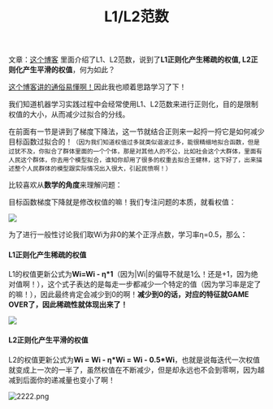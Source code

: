 ﻿---
title: L1/L2范数
categories: ML  # 配置
---

文章：[这个博客](http://t.hengwei.me/post/%E6%B5%85%E8%B0%88l0l1l2%E8%8C%83%E6%95%B0%E5%8F%8A%E5%85%B6%E5%BA%94%E7%94%A8.html) 里面介绍了L1、L2范数，说到了**L1正则化产生稀疏的权值, L2正则化产生平滑的权值**，何为如此？


[这个博客讲的通俗易懂啊！](https://vimsky.com/article/969.html)因此我也顺着思路学习了下！

我们知道机器学习实践过程中会经常使用L1、L2范数来进行正则化，目的是限制权值的大小，从而减少过拟合的分线。

在前面有一节是讲到了梯度下降法，这一节就结合正则来一起捋一捋它是如何减少目标函数过拟合的！`（因为我们知道权值过多就类似谐波过多，能很精细地拟合函数，但是过犹不及，你拟合了群体里面的一个个体，那是对其他人的不公，比如社会这个大群体，里面有人民这个群体，你去用个模型拟合，谁知你却用了很多的权重去拟合王健林，这下好了，出来描述整个人民群体的模型跟实际情况出入很大，引起民愤啊！）`

比较喜欢从**数学的角度**来理解问题：

目标函数梯度下降就是修改权值的嘛！我们专注问题的本质，就看权值：

![](http://upload-images.jianshu.io/upload_images/4749583-2627b5de5f43cf3b.gif?imageMogr2/auto-orient/strip)

为了进行一般性讨论我们取Wi为非0的某个正浮点数，学习率η=0.5，那么：

#### L1正则化产生稀疏的权值
L1的权值更新公式为**Wi=Wi - η\*1**（因为|Wi|的偏导不就是1么！还是+1，因为绝对值啊！），这个式子表达的是每走一步都减少一个特定的值（因为学习率是定了的嘛！），因此最终肯定会减少到0的啊！**减少到0的话，对应的特征就GAME OVER了，因此稀疏性就体现出来了！**

![](http://upload-images.jianshu.io/upload_images/4749583-e39c2e17ea39ff16.png?imageMogr2/auto-orient/strip%7CimageView2/2/w/1240)

#### L2正则化产生平滑的权值
L2的权值更新公式为**Wi = Wi - η\*Wi = Wi - 0.5\*Wi**，也就是说每迭代一次权值就变成上一次的一半了，虽然权值在不断减少，但是却永远也不会到零啊，因为越减到后面你的递减量也变小了啊！


![2222.png](http://upload-images.jianshu.io/upload_images/4749583-223eaf796f1c637c.png?imageMogr2/auto-orient/strip%7CimageView2/2/w/1240)

